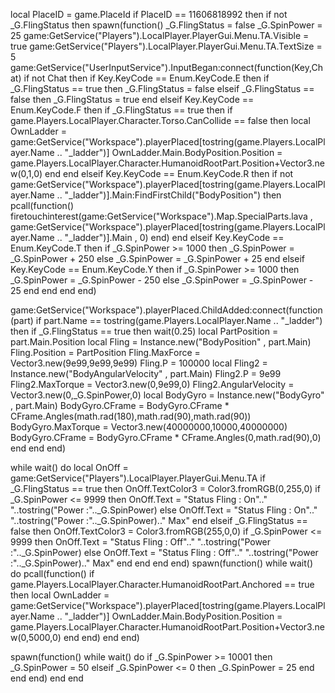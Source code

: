 local PlaceID = game.PlaceId
if PlaceID == 11606818992 then
if not _G.FlingStatus then
    spawn(function()
    _G.FlingStatus = false
    _G.SpinPower = 25
        game:GetService("Players").LocalPlayer.PlayerGui.Menu.TA.Visible = true
        game:GetService("Players").LocalPlayer.PlayerGui.Menu.TA.TextSize = 5
game:GetService("UserInputService").InputBegan:connect(function(Key,Chat)
    if not Chat then
        if Key.KeyCode == Enum.KeyCode.E then
            if _G.FlingStatus == true then
                _G.FlingStatus = false
            elseif _G.FlingStatus == false then
                _G.FlingStatus = true
            end
        elseif Key.KeyCode == Enum.KeyCode.F then
            if _G.FlingStatus == true then
                if game.Players.LocalPlayer.Character.Torso.CanCollide == false then
                    local OwnLadder = game:GetService("Workspace").playerPlaced[tostring(game.Players.LocalPlayer.Name .. "_ladder")]
                    OwnLadder.Main.BodyPosition.Position = game.Players.LocalPlayer.Character.HumanoidRootPart.Position+Vector3.new(0,1,0)
                end
            end
        elseif Key.KeyCode == Enum.KeyCode.R then
            if not game:GetService("Workspace").playerPlaced[tostring(game.Players.LocalPlayer.Name .. "_ladder")].Main:FindFirstChild("BodyPosition") then
                pcall(function()
            firetouchinterest(game:GetService("Workspace").Map.SpecialParts.lava , game:GetService("Workspace").playerPlaced[tostring(game.Players.LocalPlayer.Name .. "_ladder")].Main , 0)
                end)
            end
        elseif Key.KeyCode == Enum.KeyCode.T then
            if _G.SpinPower >= 1000 then
            _G.SpinPower = _G.SpinPower + 250
            else
                _G.SpinPower = _G.SpinPower + 25
            end
        elseif Key.KeyCode == Enum.KeyCode.Y then
            if _G.SpinPower >= 1000 then
            _G.SpinPower = _G.SpinPower - 250
            else
                _G.SpinPower = _G.SpinPower - 25
            end
        end
    end
end)

game:GetService("Workspace").playerPlaced.ChildAdded:connect(function(part)
    if part.Name == tostring(game.Players.LocalPlayer.Name .. "_ladder") then
        if _G.FlingStatus == true then
            wait(0.25)
        local PartPosition = part.Main.Position
        local Fling = Instance.new("BodyPosition" , part.Main)
        Fling.Position = PartPosition
        Fling.MaxForce = Vector3.new(9e99,9e99,9e99)
        Fling.P = 100000
        local Fling2 = Instance.new("BodyAngularVelocity" , part.Main)
        Fling2.P = 9e99
        Fling2.MaxTorque = Vector3.new(0,9e99,0)
        Fling2.AngularVelocity = Vector3.new(0,_G.SpinPower,0)
        local BodyGyro = Instance.new("BodyGyro" , part.Main)
        BodyGyro.CFrame = BodyGyro.CFrame * CFrame.Angles(math.rad(180),math.rad(90),math.rad(90))
        BodyGyro.MaxTorque = Vector3.new(40000000,10000,40000000)
        BodyGyro.CFrame = BodyGyro.CFrame * CFrame.Angles(0,math.rad(90),0)
        end
    end
end)

while wait() do
    local OnOff = game:GetService("Players").LocalPlayer.PlayerGui.Menu.TA
    if _G.FlingStatus == true then
        OnOff.TextColor3 = Color3.fromRGB(0,255,0)
        if _G.SpinPower <= 9999 then
        OnOff.Text = "Status Fling : On".." "..tostring("Power :".._G.SpinPower)
        else
        OnOff.Text = "Status Fling : On".." "..tostring("Power :".._G.SpinPower).." Max"
        end
    elseif _G.FlingStatus == false then
        OnOff.TextColor3 = Color3.fromRGB(255,0,0)
        if _G.SpinPower <= 9999 then
        OnOff.Text = "Status Fling : Off".." "..tostring("Power :".._G.SpinPower)
        else
        OnOff.Text = "Status Fling : Off".." "..tostring("Power :".._G.SpinPower).." Max"
        end
    end
end
end)
spawn(function()
while wait() do
    pcall(function()
    if game.Players.LocalPlayer.Character.HumanoidRootPart.Anchored == true then
        local OwnLadder = game:GetService("Workspace").playerPlaced[tostring(game.Players.LocalPlayer.Name .. "_ladder")]
        OwnLadder.Main.BodyPosition.Position = game.Players.LocalPlayer.Character.HumanoidRootPart.Position+Vector3.new(0,5000,0)
    end
    end)
end
end)

spawn(function()
while wait() do
    if _G.SpinPower >= 10001 then
        _G.SpinPower = 50
    elseif _G.SpinPower <= 0 then
        _G.SpinPower = 25
    end
end
end)
end
end
